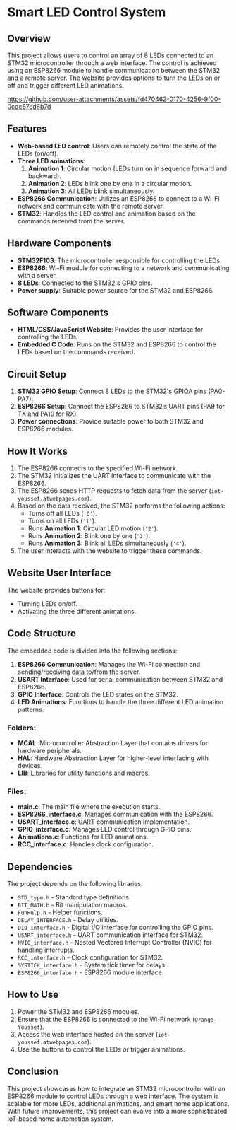 # Smart LED Control System

## Overview
This project allows users to control an array of 8 LEDs connected to an STM32 microcontroller through a web interface. The control is achieved using an ESP8266 module to handle communication between the STM32 and a remote server. The website provides options to turn the LEDs on or off and trigger different LED animations.

https://github.com/user-attachments/assets/fd470462-0170-4256-9f00-0cdc67cd6b7d

## Features
- **Web-based LED control**: Users can remotely control the state of the LEDs (on/off).
- **Three LED animations**:
  1. **Animation 1**: Circular motion (LEDs turn on in sequence forward and backward).
  2. **Animation 2**: LEDs blink one by one in a circular motion.
  3. **Animation 3**: All LEDs blink simultaneously.
- **ESP8266 Communication**: Utilizes an ESP8266 to connect to a Wi-Fi network and communicate with the remote server.
- **STM32**: Handles the LED control and animation based on the commands received from the server.

## Hardware Components
- **STM32F103**: The microcontroller responsible for controlling the LEDs.
- **ESP8266**: Wi-Fi module for connecting to a network and communicating with a server.
- **8 LEDs**: Connected to the STM32's GPIO pins.
- **Power supply**: Suitable power source for the STM32 and ESP8266.

## Software Components
- **HTML/CSS/JavaScript Website**: Provides the user interface for controlling the LEDs.
- **Embedded C Code**: Runs on the STM32 and ESP8266 to control the LEDs based on the commands received.

## Circuit Setup
1. **STM32 GPIO Setup**: Connect 8 LEDs to the STM32's GPIOA pins (PA0-PA7).
2. **ESP8266 Setup**: Connect the ESP8266 to STM32’s UART pins (PA9 for TX and PA10 for RX).
3. **Power connections**: Provide suitable power to both STM32 and ESP8266 modules.

## How It Works
1. The ESP8266 connects to the specified Wi-Fi network.
2. The STM32 initializes the UART interface to communicate with the ESP8266.
3. The ESP8266 sends HTTP requests to fetch data from the server (`iot-youssef.atwebpages.com`).
4. Based on the data received, the STM32 performs the following actions:
   - Turns off all LEDs (`'0'`).
   - Turns on all LEDs (`'1'`).
   - Runs **Animation 1**: Circular LED motion (`'2'`).
   - Runs **Animation 2**: Blink one by one (`'3'`).
   - Runs **Animation 3**: Blink all LEDs simultaneously (`'4'`).
5. The user interacts with the website to trigger these commands.

## Website User Interface
The website provides buttons for:
- Turning LEDs on/off.
- Activating the three different animations.


## Code Structure
The embedded code is divided into the following sections:
1. **ESP8266 Communication**: Manages the Wi-Fi connection and sending/receiving data to/from the server.
2. **USART Interface**: Used for serial communication between STM32 and ESP8266.
3. **GPIO Interface**: Controls the LED states on the STM32.
4. **LED Animations**: Functions to handle the three different LED animation patterns.

### Folders:
- **MCAL**: Microcontroller Abstraction Layer that contains drivers for hardware peripherals.
- **HAL**: Hardware Abstraction Layer for higher-level interfacing with devices.
- **LIB**: Libraries for utility functions and macros.

### Files:
- **main.c**: The main file where the execution starts.
- **ESP8266_interface.c**: Manages communication with the ESP8266.
- **USART_interface.c**: UART communication implementation.
- **GPIO_interface.c**: Manages LED control through GPIO pins.
- **Animations.c**: Functions for LED animations.
- **RCC_interface.c**: Handles clock configuration.

## Dependencies
The project depends on the following libraries:
- `STD_type.h` - Standard type definitions.
- `BIT_MATH.h` - Bit manipulation macros.
- `FunHelp.h` - Helper functions.
- `DELAY_INTERFACE.h` - Delay utilities.
- `DIO_interface.h` - Digital I/O interface for controlling the GPIO pins.
- `USART_interface.h` - UART communication interface for STM32.
- `NVIC_interface.h` - Nested Vectored Interrupt Controller (NVIC) for handling interrupts.
- `RCC_interface.h` - Clock configuration for STM32.
- `SYSTICK_interface.h` - System tick timer for delays.
- `ESP8266_interface.h` - ESP8266 module interface.

## How to Use
1. Power the STM32 and ESP8266 modules.
2. Ensure that the ESP8266 is connected to the Wi-Fi network (`Orange-Youssef`).
3. Access the web interface hosted on the server (`iot-youssef.atwebpages.com`).
4. Use the buttons to control the LEDs or trigger animations.



## Conclusion
This project showcases how to integrate an STM32 microcontroller with an ESP8266 module to control LEDs through a web interface. The system is scalable for more LEDs, additional animations, and smart home applications. With future improvements, this project can evolve into a more sophisticated IoT-based home automation system.
